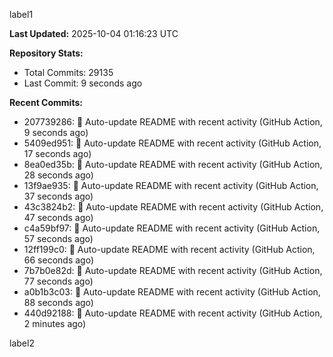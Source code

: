 
label1 
<!-- ACTIVITY_START -->
**Last Updated:** 2025-10-04 01:16:23 UTC

**Repository Stats:**
- Total Commits: 29135
- Last Commit: 9 seconds ago

**Recent Commits:**
- 207739286: 🤖 Auto-update README with recent activity (GitHub Action, 9 seconds ago)
- 5409ed951: 🤖 Auto-update README with recent activity (GitHub Action, 17 seconds ago)
- 8ea0ed35b: 🤖 Auto-update README with recent activity (GitHub Action, 28 seconds ago)
- 13f9ae935: 🤖 Auto-update README with recent activity (GitHub Action, 37 seconds ago)
- 43c3824b2: 🤖 Auto-update README with recent activity (GitHub Action, 47 seconds ago)
- c4a59bf97: 🤖 Auto-update README with recent activity (GitHub Action, 57 seconds ago)
- 12ff199c0: 🤖 Auto-update README with recent activity (GitHub Action, 66 seconds ago)
- 7b7b0e82d: 🤖 Auto-update README with recent activity (GitHub Action, 77 seconds ago)
- a0b1b3c03: 🤖 Auto-update README with recent activity (GitHub Action, 88 seconds ago)
- 440d92188: 🤖 Auto-update README with recent activity (GitHub Action, 2 minutes ago)
<!-- ACTIVITY_END -->

label2
